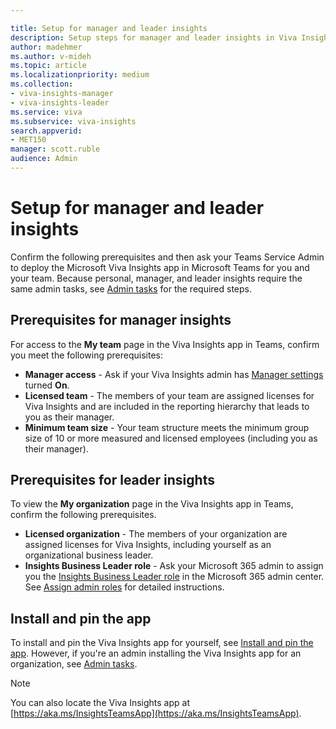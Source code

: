 ```yaml
---

title: Setup for manager and leader insights
description: Setup steps for manager and leader insights in Viva Insights in Teams
author: madehmer
ms.author: v-mideh
ms.topic: article
ms.localizationpriority: medium 
ms.collection: 
- viva-insights-manager
- viva-insights-leader
ms.service: viva 
ms.subservice: viva-insights 
search.appverid: 
- MET150 
manager: scott.ruble
audience: Admin
---
```


# Setup for manager and leader insights

Confirm the following prerequisites and then ask your Teams Service Admin to deploy the Microsoft Viva Insights app in Microsoft Teams for you and your team. Because personal, manager, and leader insights require the same admin tasks, see [Admin tasks](../personal/teams/viva-teams-app-admin-tasks.md) for the required steps.

## Prerequisites for manager insights

For access to the **My team** page in the Viva Insights app in Teams, confirm you meet the following prerequisites:

* **Manager access** - Ask if your Viva Insights admin has [Manager settings](../use/manager-settings.md) turned **On**.
* **Licensed team** - The members of your team are assigned licenses for Viva Insights and are included in the reporting hierarchy that leads to you as their manager.  
* **Minimum team size** - Your team structure meets the minimum group size of 10 or more measured and licensed employees (including you as their manager).

## Prerequisites for leader insights

To view the **My organization** page in the Viva Insights app in Teams, confirm the following prerequisites.

* **Licensed organization** - The members of your organization are assigned licenses for Viva Insights, including yourself as an organizational business leader.
* **Insights Business Leader role** - Ask your Microsoft 365 admin to assign you the [Insights Business Leader role](/azure/active-directory/roles/permissions-reference#insights-business-leader) in the Microsoft 365 admin center. See [Assign admin roles](/microsoft-365/admin/add-users/assign-admin-roles) for detailed instructions.

## Install and pin the app

To install and pin the Viva Insights app for yourself, see [Install and pin the app](../personal/teams/viva-teams-app-install.md#install-the-app). However, if you're an admin installing the Viva Insights app for an organization, see [Admin tasks](../personal/teams/viva-teams-app-admin-tasks.md).

>[!Note]
>You can also locate the Viva Insights app at [https://aka.ms/InsightsTeamsApp](https://aka.ms/InsightsTeamsApp).
